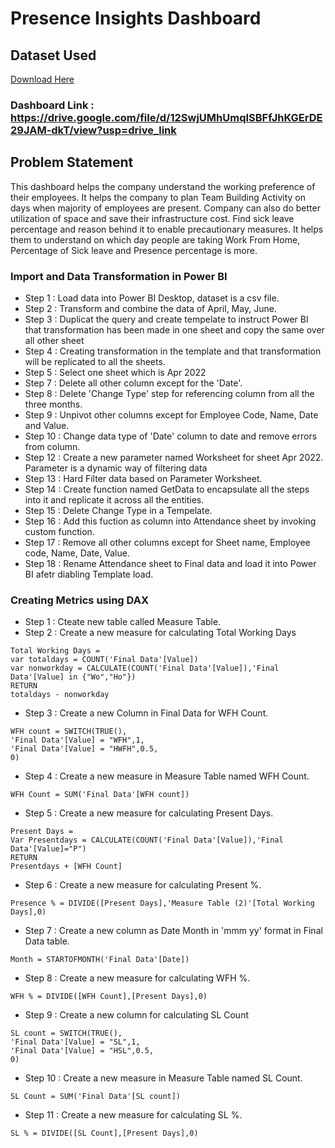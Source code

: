 # Presence Insights Dashboard

## Dataset Used
[Download Here](https://docs.google.com/spreadsheets/d/1uPXHI99WhBhbqGw6I8uj172N9x1MsNLx/edit?usp=drive_link&ouid=111948071681361579328&rtpof=true&sd=true)

### Dashboard Link : https://drive.google.com/file/d/12SwjUMhUmqISBFfJhKGErDE29JAM-dkT/view?usp=drive_link
## Problem Statement

This dashboard helps the company understand the working preference of their employees. It helps the company to plan Team Building Activity on days when majority of employees
are present. Company can also do better utilization of space and save their infrastructure cost. Find sick leave percentage and reason behind it to enable precautionary 
measures. It helps them to understand on which day people are taking Work From Home, Percentage of Sick leave and Presence percentage is more.

### Import and Data Transformation in Power BI 

- Step 1 : Load data into Power BI Desktop, dataset is a csv file.
- Step 2 : Transform and combine the data of April, May, June.
- Step 3 : Duplicat the query and create tempelate to instruct Power BI that transformation has been made in one sheet and copy the same over all other sheet
- Step 4 : Creating transformation in the template and that transformation will be replicated to all the sheets.
- Step 5 : Select one sheet which is Apr 2022
- Step 7 : Delete all other column except for the 'Date'.
- Step 8 : Delete 'Change Type' step for referencing column from all the three months.
- Step 9 : Unpivot other columns except for Employee Code, Name, Date and Value.
- Step 10 : Change data type of 'Date' column to date and remove errors from column.
- Step 12 : Create a new parameter named Worksheet for sheet Apr 2022. Parameter is a dynamic way of filtering data
- Step 13 : Hard Filter data based on Parameter Worksheet.
- Step 14 : Create function named GetData to encapsulate all the steps into it and replicate it across all the entities.
- Step 15 : Delete Change Type in a Tempelate.
- Step 16 : Add this fuction as column into Attendance sheet by invoking custom function.
- Step 17 : Remove all other columns except for Sheet name, Employee code, Name, Date, Value.
- Step 18 : Rename Attendance sheet to Final data and load it into Power BI afetr diabling Template load.

### Creating Metrics using DAX
- Step 1 : Cteate new table called Measure Table.
- Step 2 : Create a new measure for calculating Total Working Days
```Power BI
Total Working Days =
var totaldays = COUNT('Final Data'[Value])
var nonworkday = CALCULATE(COUNT('Final Data'[Value]),'Final Data'[Value] in {"Wo","Ho"})
RETURN
totaldays - nonworkday
```
- Step 3 : Create a new Column in Final Data for WFH Count.
```Power BI
WFH count = SWITCH(TRUE(),
'Final Data'[Value] = "WFH",1,
'Final Data'[Value] = "HWFH",0.5,
0)
```
- Step 4 : Create a new measure in Measure Table named WFH Count.
```
WFH Count = SUM('Final Data'[WFH count])
```
- Step 5 : Create a new measure for calculating Present Days.
```Power BI
Present Days =
Var Presentdays = CALCULATE(COUNT('Final Data'[Value]),'Final Data'[Value]="P")
RETURN
Presentdays + [WFH Count]
```
- Step 6 : Create a new measure for calculating Present %.
```
Presence % = DIVIDE([Present Days],'Measure Table (2)'[Total Working Days],0)
```
- Step 7 : Create a new column as Date Month in 'mmm yy' format  in Final Data table.
```
Month = STARTOFMONTH('Final Data'[Date])
```
- Step 8 : Create a new measure for calculating WFH %.
```
WFH % = DIVIDE([WFH Count],[Present Days],0)
```
- Step 9 : Create a new column for calculating SL Count
```
SL count = SWITCH(TRUE(),
'Final Data'[Value] = "SL",1,
'Final Data'[Value] = "HSL",0.5,
0)
```
- Step 10 : Create a new measure in Measure Table named SL Count.
```
SL Count = SUM('Final Data'[SL count])
```
- Step 11 : Create a new measure for calculating SL %.
```
SL % = DIVIDE([SL Count],[Present Days],0)
```
